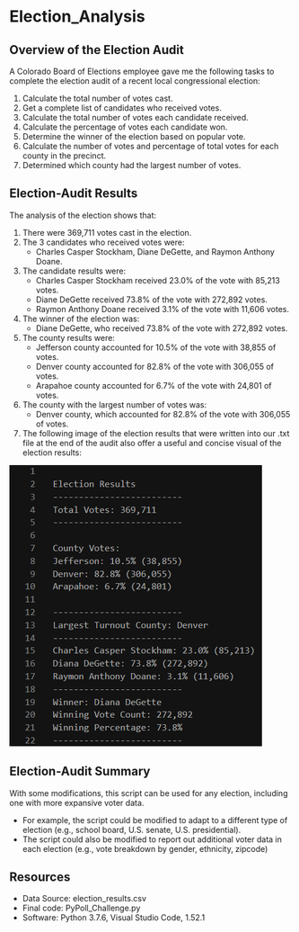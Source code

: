 # Election_Analysis

## **Overview of the Election Audit**
A Colorado Board of Elections employee gave me the following tasks to complete the election audit of a recent local congressional election:
1) Calculate the total number of votes cast.
2) Get a complete list of candidates who received votes. 
3) Calculate the total number of votes each candidate received.
4) Calculate the percentage of votes each candidate won. 
5) Determine the winner of the election based on popular vote.
6) Calculate the number of votes and percentage of total votes for each county in the precinct.
7) Determined which county had the largest number of votes.

## **Election-Audit Results**
The analysis of the election shows that:
1) There were 369,711 votes cast in the election.
2) The 3 candidates who received votes were: 
	- Charles Casper Stockham, Diane DeGette, and Raymon Anthony Doane.
3) The candidate results were:
	- Charles Casper Stockham received 23.0% of the vote with 85,213 votes.
	- Diane DeGette received 73.8% of the vote with 272,892 votes.
	- Raymon Anthony Doane received 3.1% of the vote with 11,606 votes.
4) The winner of the election was:
	- Diane DeGette, who received 73.8% of the vote with 272,892 votes.
5) The county results were:
	- Jefferson county accounted for 10.5% of the vote with 38,855 of votes.
	- Denver county accounted for 82.8% of the vote with 306,055 of votes.
	- Arapahoe county accounted for 6.7% of the vote with 24,801 of votes.
6) The county with the largest number of votes was:
	- Denver county, which accounted for 82.8% of the vote with 306,055 of votes.
7) The following image of the election results that were written into our .txt file at the end of the audit also offer a useful and concise visual of the election results:

![](electionResultsPic.png)

## **Election-Audit Summary**
With some modifications, this script can be used for any election, including one with more expansive voter data. 
- For example, the script could be modified to adapt to a different type of election (e.g., school board, U.S. senate, U.S. presidential).
- The script could also be modified to report out additional voter data in each election (e.g., vote breakdown by gender, ethnicity, zipcode)

## **Resources**
- Data Source: election_results.csv
- Final code: PyPoll_Challenge.py
- Software: Python 3.7.6, Visual Studio Code, 1.52.1

